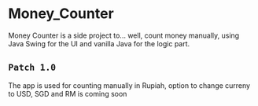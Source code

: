 # Money_Counter

Money Counter is a side project to... well, count money manually, using Java Swing for the UI and vanilla Java for the logic part.

## `Patch 1.0`

The app is used for counting manually in Rupiah, option to change curreny to USD, SGD and RM is coming soon

